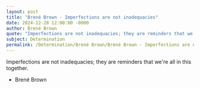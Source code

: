 ```yaml
---
layout: post
title: "Brené Brown - Imperfections are not inadequacies"
date: 2024-12-28 12:00:00 -0000
author: Brené Brown
quote: "Imperfections are not inadequacies; they are reminders that we're all in this together."
subject: Determination
permalink: /Determination/Brené Brown/Brené Brown - Imperfections are not inadequacies
---
```


Imperfections are not inadequacies; they are reminders that we're all in this together.

- Brené Brown
